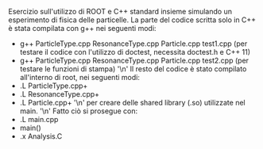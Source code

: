 Esercizio sull'utilizzo di ROOT e C++ standard insieme simulando un esperimento di fisica delle particelle.
La parte del codice scritta solo in C++ è stata compilata con g++ nei seguenti modi:
- g++ ParticleType.cpp ResonanceType.cpp Particle.cpp test1.cpp (per testare il codice con l'utilizzo di doctest, necessita doctest.h e C++ 11)
- g++ ParticleType.cpp ResonanceType.cpp Particle.cpp test2.cpp (per testare le funzioni di stampa) '\n'
Il resto del codice è stato compilato all'interno di root, nei seguenti modi:
- .L ParticleType.cpp+
- .L ResonanceType.cpp+
- .L Particle.cpp+ '\n'
per creare delle shared library (.so) utilizzate nel main. '\n'
Fatto ciò si prosegue con:
- .L main.cpp
- main()
- .x Analysis.C
